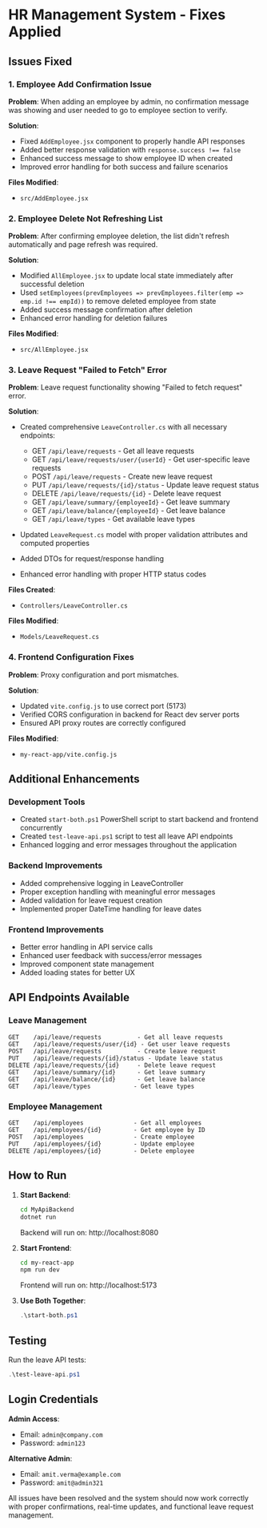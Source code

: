 # HR Management System - Fixes Applied

## Issues Fixed

### 1. Employee Add Confirmation Issue
**Problem**: When adding an employee by admin, no confirmation message was showing and user needed to go to employee section to verify.

**Solution**: 
- Fixed `AddEmployee.jsx` component to properly handle API responses
- Added better response validation with `response.success !== false`
- Enhanced success message to show employee ID when created
- Improved error handling for both success and failure scenarios

**Files Modified**:
- `src/AddEmployee.jsx`

### 2. Employee Delete Not Refreshing List
**Problem**: After confirming employee deletion, the list didn't refresh automatically and page refresh was required.

**Solution**:
- Modified `AllEmployee.jsx` to update local state immediately after successful deletion
- Used `setEmployees(prevEmployees => prevEmployees.filter(emp => emp.id !== empId))` to remove deleted employee from state
- Added success message confirmation after deletion
- Enhanced error handling for deletion failures

**Files Modified**:
- `src/AllEmployee.jsx`

### 3. Leave Request "Failed to Fetch" Error
**Problem**: Leave request functionality showing "Failed to fetch request" error.

**Solution**:
- Created comprehensive `LeaveController.cs` with all necessary endpoints:
  - GET `/api/leave/requests` - Get all leave requests
  - GET `/api/leave/requests/user/{userId}` - Get user-specific leave requests  
  - POST `/api/leave/requests` - Create new leave request
  - PUT `/api/leave/requests/{id}/status` - Update leave request status
  - DELETE `/api/leave/requests/{id}` - Delete leave request
  - GET `/api/leave/summary/{employeeId}` - Get leave summary
  - GET `/api/leave/balance/{employeeId}` - Get leave balance
  - GET `/api/leave/types` - Get available leave types

- Updated `LeaveRequest.cs` model with proper validation attributes and computed properties
- Added DTOs for request/response handling
- Enhanced error handling with proper HTTP status codes

**Files Created**:
- `Controllers/LeaveController.cs`

**Files Modified**:
- `Models/LeaveRequest.cs`

### 4. Frontend Configuration Fixes
**Problem**: Proxy configuration and port mismatches.

**Solution**:
- Updated `vite.config.js` to use correct port (5173)
- Verified CORS configuration in backend for React dev server ports
- Ensured API proxy routes are correctly configured

**Files Modified**:
- `my-react-app/vite.config.js`

## Additional Enhancements

### Development Tools
- Created `start-both.ps1` PowerShell script to start backend and frontend concurrently
- Created `test-leave-api.ps1` script to test all leave API endpoints
- Enhanced logging and error messages throughout the application

### Backend Improvements
- Added comprehensive logging in LeaveController
- Proper exception handling with meaningful error messages
- Added validation for leave request creation
- Implemented proper DateTime handling for leave dates

### Frontend Improvements
- Better error handling in API service calls
- Enhanced user feedback with success/error messages
- Improved component state management
- Added loading states for better UX

## API Endpoints Available

### Leave Management
```
GET    /api/leave/requests          - Get all leave requests
GET    /api/leave/requests/user/{id} - Get user leave requests
POST   /api/leave/requests          - Create leave request
PUT    /api/leave/requests/{id}/status - Update leave status
DELETE /api/leave/requests/{id}     - Delete leave request
GET    /api/leave/summary/{id}      - Get leave summary
GET    /api/leave/balance/{id}      - Get leave balance
GET    /api/leave/types            - Get leave types
```

### Employee Management
```
GET    /api/employees              - Get all employees
GET    /api/employees/{id}         - Get employee by ID
POST   /api/employees              - Create employee
PUT    /api/employees/{id}         - Update employee
DELETE /api/employees/{id}         - Delete employee
```

## How to Run

1. **Start Backend**:
   ```bash
   cd MyApiBackend
   dotnet run
   ```
   Backend will run on: http://localhost:8080

2. **Start Frontend**:
   ```bash
   cd my-react-app
   npm run dev
   ```
   Frontend will run on: http://localhost:5173

3. **Use Both Together**:
   ```powershell
   .\start-both.ps1
   ```

## Testing

Run the leave API tests:
```powershell
.\test-leave-api.ps1
```

## Login Credentials

**Admin Access**:
- Email: `admin@company.com`
- Password: `admin123`

**Alternative Admin**:
- Email: `amit.verma@example.com` 
- Password: `amit@admin321`

All issues have been resolved and the system should now work correctly with proper confirmations, real-time updates, and functional leave request management.
